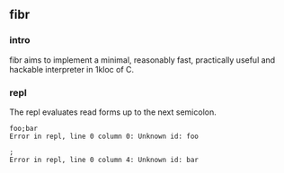 ## fibr

### intro
fibr aims to implement a minimal, reasonably fast, practically useful and hackable interpreter in 1kloc of C.

### repl
The repl evaluates read forms up to the next semicolon.

```
foo;bar
Error in repl, line 0 column 0: Unknown id: foo

;
Error in repl, line 0 column 4: Unknown id: bar
```